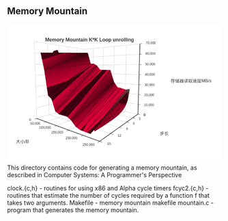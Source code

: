 ## Memory Mountain
![](./mountain.png)
This directory contains code for generating a memory mountain, as
described in Computer Systems: A Programmer's Perspective 

clock.{c,h}	- routines for using x86 and Alpha cycle timers
fcyc2.{c,h}	- routines that estimate the number of cycles required 
                  by a function f that takes two arguments.
Makefile	- memory mountain makefile
mountain.c	- program that generates the memory mountain.
